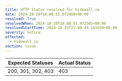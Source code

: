 ```yaml
---
title: HTTP Status resolved for hidewall.io
date: 2024-10-28T16:08:51.972488+00:00
resolved: True
resolvedWhen: 2024-10-28T16:08:51.972502+00:00
resolvedStartTime: 2024-10-25T21:09:43.161639+00:00
severity: notice
affected:
  - hidewall.io
section: issue
---
```


| Expected Statuses | Actual Status  |
|-------------------|----------------|
| 200, 301, 302, 403 | 403 |
